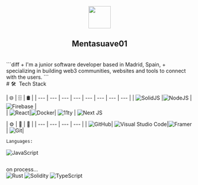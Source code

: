 <!--
**mentasuave01/mentasuave01** is a ✨ _special_ ✨ repository because its `README.md` (this file) appears on your GitHub profile.

Here are some ideas to get you started:

- 🔭 I’m currently working on ...
- 🌱 I’m currently learning ...
- 👯 I’m looking to collaborate on ...
- 🤔 I’m looking for help with ...
- 💬 Ask me about ...
- 📫 How to reach me: ..
- 😄 Pronouns: ...
- ⚡ Fun fact: ...
-->

  <div align="center">
    <img  width="60em" height="60em" src="https://lh3.googleusercontent.com/a-/AOh14GivJVFHh5MV4xXE0G8JsrjlS-UIwTG1fu3a3Ezn=s96-c">
  </div>

<h2 align="center"> Mentasuave01</h2>
</br>
```diff
+ I'm a junior software developer based in Madrid, Spain, 
+ specializing in building web3 communities, websites and tools to connect with the users.
```


</br>
# 🛠 &nbsp;Tech Stack

| 🌐  | 🗄   | 🛢   |
| --- | --- | --- | --- | --- | --- | --- | --- |
| ![SolidJS](https://img.shields.io/badge/SolidJS-2c4f7c?style=for-the-badge&logo=solid&logoColor=c8c9cb) |![NodeJS](https://img.shields.io/badge/node.js-6DA55F?style=for-the-badge&logo=node.js&logoColor=white)  | ![Firebase](https://img.shields.io/badge/firebase-%23039BE5.svg?style=for-the-badge&logo=firebase)   |  
| ![React](https://img.shields.io/badge/react-%2320232a.svg?style=for-the-badge&logo=react&logoColor=%2361DAFB)|![Docker](https://img.shields.io/badge/docker-%230db7ed.svg?style=for-the-badge&logo=docker&logoColor=white)|
  ![11ty](https://i.imgur.com/lYnQEcP.png) |  ![Next JS](https://img.shields.io/badge/Next-black?style=for-the-badge&logo=next.js&logoColor=white)

| ⚙️  | 🔧  | 🎨  | 
| ---  | --- |  --- |  --- |
| ![GitHub](https://img.shields.io/badge/github-%23121011.svg?style=for-the-badge&logo=github&logoColor=white)| ![Visual Studio Code](https://img.shields.io/badge/-Visual%20Studio%20Code-0A1A2F?style=flat&logo=visual-studio-code&logoColor=007ACC)|![Framer](https://img.shields.io/badge/Framer-black?style=for-the-badge&logo=framer&logoColor=blue)
  | ![Git](https://img.shields.io/badge/git-%23F05033.svg?style=for-the-badge&logo=git&logoColor=white)|


```diff
Languages:
```
![JavaScript](https://img.shields.io/badge/javascript-%23323330.svg?style=for-the-badge&logo=javascript&logoColor=%23F7DF1E)

```diff
```

on process...</br>
![Rust](https://img.shields.io/badge/rust-%23000000.svg?style=for-the-badge&logo=rust&logoColor=white)
![Solidity](https://img.shields.io/badge/Solidity-%23363636.svg?style=for-the-badge&logo=solidity&logoColor=white)
![TypeScript](https://img.shields.io/badge/typescript-%23007ACC.svg?style=for-the-badge&logo=typescript&logoColor=white)

<br/>
